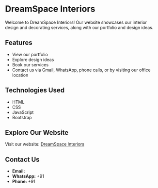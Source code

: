# DreamSpace Interiors

Welcome to DreamSpace Interiors! Our website showcases our interior design and decorating services, along with our portfolio and design ideas. 

## Features
- View our portfolio
- Explore design ideas
- Book our services
- Contact us via Gmail, WhatsApp, phone calls, or by visiting our office location

## Technologies Used
- HTML
- CSS
- JavaScript
- Bootstrap

## Explore Our Website
Visit our website: [DreamSpace Interiors](https://rkinterior.netlify.app/)

## Contact Us
- **Email:**
- **WhatsApp:** +91
- **Phone:** +91

